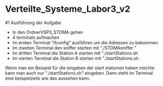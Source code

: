 # Verteilte_Systeme_Labor3_v2



#1 Ausführung der Aufgabe
 - In den OrdnerVSP3_STDMA gehen
 - 4 terminals aufmachen
 - Im ersten Terminal "ifconfig" ausführen um die Adressen zu bekommen
 - Im zweiten Terminal den sniffer starten mit "./STDMAsniffer <mcast address> <listen port>"
 - Im dritten Terminal die Station A starten mit "./startStations.sh <interface name> <multicast address> <eingangsport> <von> <zu> <Stadion> <offset>
 - Im vierten Terminal die Station B starten mit "./startStations.sh <interface name> <multicast address> <eingangsport> <von> <zu> <Stadion> <offset>
  
  Wenn man ein Beispiel für die eingaben der start stationen haben möchte kann man auch nur "./startStations.sh" eingeben. Dann steht im Terminal eine beispielzeile wie das aussehen kann.
